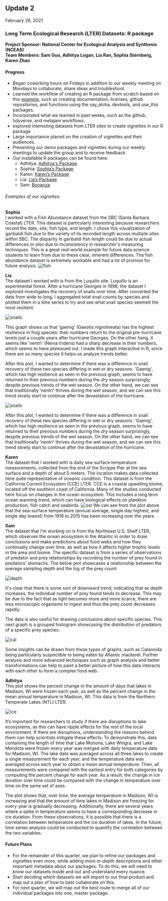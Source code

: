 ## Update 2
February 28, 2021

### Long Term Ecological Research (LTER) Datasets: R package
**Project Sponsor: National Center for Ecological Analysis and Synthesis (NCEAS)** \
**Team Members: Sam Guo, Adhitya Logan, Lia Ran, Sophia Sternberg, Karen Zhao**


#### Progress
- Began coworking hours on Fridays in addition to our weekly meeting on Mondays to collaborate, share ideas and troubleshoot.
- Learned the workflow of creating an R package from scratch based on this [example](https://github.com/isteves/r-pkg-intro ), such as creating documentation, licenses, github repositories, and functions using the say_aloha, devtools, and use_this packages.
- Incorporated what we learned in past weeks, such as the github, tidyverse, and metajam workflows.
- explored interesting datasets from LTER sites to create vignettes in our R package 
- Large importance placed on the creation of vignettes and their audiences.
- Presenting our demo packages and vignettes during our weekly meetings to update the group and to receive feedback. 
- Our installable R packages can be found here:
    - Adhitya: [Adhitya's Package](https://github.com/adhil0/alohaal)
    - Sophia: [Sophia’s Package](https://github.com/sophiasternberg/fcess)
    - Karen: [Karen’s Package](https://github.com/karenezhao/alohakez)
    - Lia: [Lia’s Package](https://github.com/liaaaaran/mcrcoral)
    - Sam: [Bonanza](https://github.com/TokyoExpress/bonanza)


###### Examples of our vignettes:

**Sophia** \
I worked with a Fish Abundance dataset from the SBC (Santa Barbara Coastal) LTER. This dataset is particularly interesting because researchers record the date, site, fish type, and length. I chose this visualization of garibaldi fish due to the variety of its recorded length across multiple sites within SBC. The disparity in garibaldi fish length could be due to actual differences or also due to inconsistency in researcher's measuring techniques. This is a great real-world example for future data science students to learn from due to these clear, inherent differences. The fish abundance dataset is extremely workable and had a lot of promise for future analysis.
![fish](images/update2sophia3.png) 

**Lia** \
The dataset I worked with is from the Luquillo site. Luquillo is an experimental forest. After a hurricane Georges in 1998, the dataset I explored investigates the recovery of snails over time. After converted the data from wide to long, I aggregated total snail counts by species and plotted them in a time series to try and see what snail species seemed the most resilient. 

![snails](images/snails1.png)

This graph shows us that 'gaenig' (Gaeotis nigrolineata) has the highest resilience in frog species: their numbers return to the original pre-hurricane levels just a couple years after hurricane Georges. On the other hang, it seems like 'nentri' (Nenia tridens) had a sharp decrease in their numbers, which seems to have plateaued out. I made this graph interactive in R, since there are so many species it helps us analyze trends better.

After this plot, I wanted to determine if there was a difference in snail recovery of these two species differing in wet or dry seasons. 'Gaenig', which has high resilience as seen in the previous graph, seems to have returned to their previous numbers during the *dry* season surprisingly, despite previous trends of the wet season. On the other hand, we can see that traditionally 'nentri' thrives during the wet season, and we can see this trend slowly start to continue after the devastation of the hurricane. 

![snails](/images/snails2.png)

After this plot, I wanted to determine if there was a difference in snail recovery of these two species differing in wet or dry seasons. 'Gaenig', which has high resilience as seen in the previous graph, seems to have returned to their previous numbers during the *dry* season surprisingly, despite previous trends of the wet season. On the other hand, we can see that traditionally 'nentri' thrives during the wet season, and we can see this trend slowly start to continue after the devastation of the hurricane. 


**Karen** \
The dataset that I worked with is daily sea-surface temperature measurements, collected from the end of the Scripps Pier at the sea surface and a depth of about 5 meters. The location makes data collected here quite representative of oceanic condition. This dataset is from the California Current Ecosystem (CCE) LTER. CCE is a coastal upwelling biome, located off the southern coast of California. Many of the studies conducted here focus on changes in the ocean ecosystem. This includes a long term ocean warming trend, which can have biological effects on plankton production, fish catch and seabirds. 
![sst](images/update2karen.png)
We can see from the plot above that the sea-surface temperature (annual average, single day highest, and single day lowest) from 1916 to 2015 has been increasing over the years. 

**Sam** \
The dataset that I'm working on is from the Northeast U.S. Shelf LTER, which observes the ocean ecosystem in the Atlantic in order to draw conclusions and make predictions about food webs and how they continually change over time, as well as how it affects higher trophic levels in the area and biome. The specific dataset is from a series of observations of predator and prey relationships by recording the number of prey found in predators' stomachs. The below plot showcases a relationship between the average sampling depth and the log of the prey count:

![depth](images/nc1.PNG)

It's clear that there is some sort of downward trend, indicating that as depth increases, the individual number of prey found tends to decrease. This may be due to the fact that as light becomes more and more scarce, there are less microscopic organisms to ingest and thus the prey count decreases rapidly.

The data is also useful for drawing conclusions about specific species. This next graph is a grouped histogram showcasing the distribution of predators of a specific prey species:

![cal](images/nc2.PNG)

Some insights can be drawn from these types of graphs, such as Calanoida being particularly suspectible to being eaten by Atlantic mackerel. Further analysis and more advanced techniques such as graph analysis and better transformations can help to paint a better picture of how this data interacts with each other to form a complex food web.


**Adhitya** \
This plot shows the percent change in the amount of days that lakes in Madison, WI were frozen each year, as well as the percent change in the mean annual temperature in Madison, WI. This data is from the Northern Temperate Lakes (NTL) LTER. 


![ice](images/update2adhitya.png)


It’s important for researchers to study if there are disruptions to lake ecosystems, as this can have ripple effects for the rest of the local environment. If there are disruptions, understanding the reasons behind them can help scientists mitigate these effects. To demonstrate this, data containing the length of time that Lake Monona, Lake Wingra, and Lake Mendota were frozen every year was merged with daily temperature data for Madison, WI. The lake data was averaged across all three lakes to create a single measurement for each year, and the temperature data was averaged across each year to obtain a mean annual temperature. Then, all measurements were compared with the earliest entry for both categories by computing the percent change for each year. As a result, the change in ice duration over time could be compared with the change in temperature over time on the same set of axes. 

The plot shows that, over time, the average temperature in Madison, WI is increasing and that the amount of time lakes in Madison are freezing for every year is gradually decreasing. Additionally, there are several years where a spike in temperature seems to have a corresponding decrease in ice duration. From these observations, it is possible that there is a correlation between temperature and the ice duration of lakes. In the future, time series analysis could be conducted to quantify the correlation between the two variables.

#### Future Plans
- For the remainder of this quarter, we plan to refine our packages and vignettes even more, while adding more in-depth descriptions and other important metadata about our packages. To do this, we will need to know our datasets inside and out and understand every nuance. 
- Start deciding which datasets we will import to our final product and map out a plan of how to best collaborate on this. 
- For next quarter, we will map out the best route to merge all of our individual packages into one, master package.

